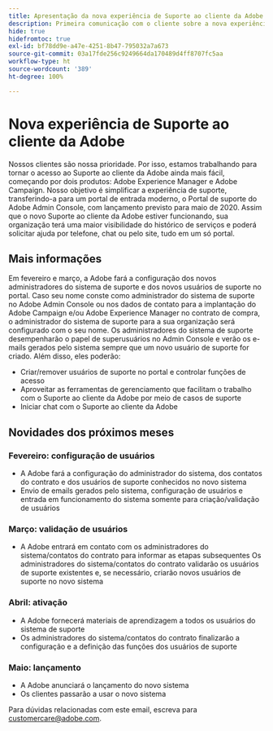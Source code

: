 ```yaml
---
title: Apresentação da nova experiência de Suporte ao cliente da Adobe (anúncio anterior)
description: Primeira comunicação com o cliente sobre a nova experiência de suporte
hide: true
hidefromtoc: true
exl-id: bf78dd9e-a47e-4251-8b47-795032a7a673
source-git-commit: 03a17fde256c9249664da170489d4ff8707fc5aa
workflow-type: ht
source-wordcount: '389'
ht-degree: 100%

---
```


# Nova experiência de Suporte ao cliente da Adobe

Nossos clientes são nossa prioridade. Por isso, estamos trabalhando para tornar o acesso ao Suporte ao cliente da Adobe ainda mais fácil, começando por dois produtos: Adobe Experience Manager e Adobe Campaign. Nosso objetivo é simplificar a experiência de suporte, transferindo-a para um portal de entrada moderno, o Portal de suporte do Adobe Admin Console, com lançamento previsto para maio de 2020. Assim que o novo Suporte ao cliente da Adobe estiver funcionando, sua organização terá uma maior visibilidade do histórico de serviços e poderá solicitar ajuda por telefone, chat ou pelo site, tudo em um só portal.

## Mais informações

Em fevereiro e março, a Adobe fará a configuração dos novos administradores do sistema de suporte e dos novos usuários de suporte no portal. Caso seu nome conste como administrador do sistema de suporte no Adobe Admin Console ou nos dados de contato para a implantação do Adobe Campaign e/ou Adobe Experience Manager no contrato de compra, o administrador do sistema de suporte para a sua organização será configurado com o seu nome.
Os administradores do sistema de suporte desempenharão o papel de superusuários no Admin Console e verão os e-mails gerados pelo sistema sempre que um novo usuário de suporte for criado. Além disso, eles poderão:

* Criar/remover usuários de suporte no portal e controlar funções de acesso
* Aproveitar as ferramentas de gerenciamento que facilitam o trabalho com o Suporte ao cliente da Adobe por meio de casos de suporte
* Iniciar chat com o Suporte ao cliente da Adobe

## Novidades dos próximos meses

### Fevereiro: configuração de usuários

* A Adobe fará a configuração do administrador do sistema, dos contatos do contrato e dos usuários de suporte conhecidos no novo sistema
* Envio de emails gerados pelo sistema, configuração de usuários e entrada em funcionamento do sistema somente para criação/validação de usuários


### Março: validação de usuários

* A Adobe entrará em contato com os administradores do sistema/contatos do contrato para informar as etapas subsequentes
Os administradores do sistema/contatos do contrato validarão os usuários de suporte existentes e, se necessário, criarão novos usuários de suporte no novo sistema

### Abril: ativação

* A Adobe fornecerá materiais de aprendizagem a todos os usuários do sistema de suporte
* Os administradores do sistema/contatos do contrato finalizarão a configuração e a definição das funções dos usuários de suporte

### Maio: lançamento

* A Adobe anunciará o lançamento do novo sistema
* Os clientes passarão a usar o novo sistema

Para dúvidas relacionadas com este email, escreva para [customercare@adobe.com](mailto:customercare@adobe.com).
